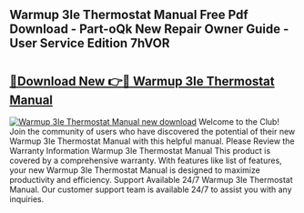 ## Warmup 3Ie Thermostat Manual Free Pdf Download - Part-oQk New Repair Owner Guide - User Service Edition 7hVOR

# <h2><a href="http://cf13387.oget.top/?id=Warmup+3Ie+Thermostat+Manual">🔗Download New 👉🔴 Warmup 3Ie Thermostat Manual</a></h2>

[![Warmup 3Ie Thermostat Manual new download](https://i.imgur.com/5g1atiW.png)](http://cf13387.oget.top/?id=Warmup+3Ie+Thermostat+Manual)
Welcome to the Club! Join the community of users who have discovered the potential of their new Warmup 3Ie Thermostat Manual with this helpful manual. Please Review the Warranty Information Warmup 3Ie Thermostat Manual This product is covered by a comprehensive warranty. With features like list of features, your new Warmup 3Ie Thermostat Manual is designed to maximize productivity and efficiency. Support Available 24/7 Warmup 3Ie Thermostat Manual. Our customer support team is available 24/7 to assist you with any inquiries.
